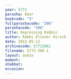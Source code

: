 ```yaml
---
year: 5772
parasha: Emor
bookcode: "3"
fullparashacode: "306"
parashacode: "306"
title: Depressing Rabbis
author: Rabbi Eliezer Hirsch
date: 2012-05-12
archivecode: 57723061
filename: 5772-306-1
layout: audio
moment: 
shabbat: 
occasion: 
---
```

